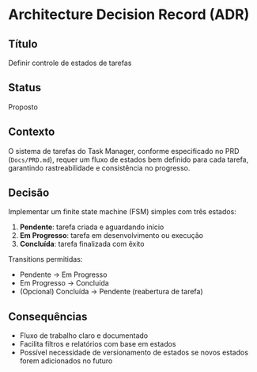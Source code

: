 # Architecture Decision Record (ADR)

## Título
Definir controle de estados de tarefas

## Status
Proposto

## Contexto
O sistema de tarefas do Task Manager, conforme especificado no PRD (`Docs/PRD.md`), requer um fluxo de estados bem definido para cada tarefa, garantindo rastreabilidade e consistência no progresso.

## Decisão
Implementar um finite state machine (FSM) simples com três estados:
1. **Pendente**: tarefa criada e aguardando início
2. **Em Progresso**: tarefa em desenvolvimento ou execução
3. **Concluída**: tarefa finalizada com êxito

Transitions permitidas:
- Pendente → Em Progresso
- Em Progresso → Concluída
- (Opcional) Concluída → Pendente (reabertura de tarefa)

## Consequências
- Fluxo de trabalho claro e documentado
- Facilita filtros e relatórios com base em estados
- Possível necessidade de versionamento de estados se novos estados forem adicionados no futuro 